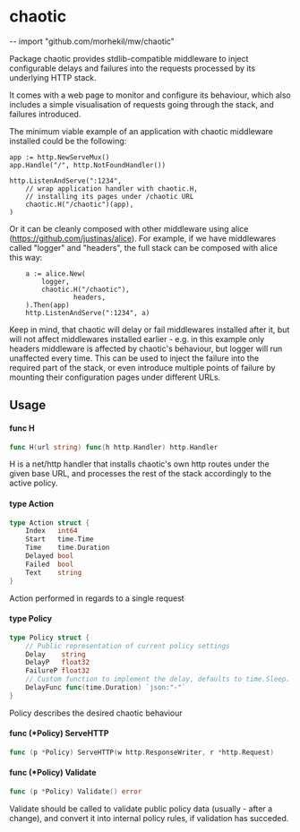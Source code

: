 # chaotic
--
    import "github.com/morhekil/mw/chaotic"

Package chaotic provides stdlib-compatible middleware to inject configurable
delays and failures into the requests processed by its underlying HTTP stack.

It comes with a web page to monitor and configure its behaviour, which also
includes a simple visualisation of requests going through the stack, and
failures introduced.

The minimum viable example of an application with chaotic middleware installed
could be the following:

    app := http.NewServeMux()
    app.Handle("/", http.NotFoundHandler())

    http.ListenAndServe(":1234",
    	// wrap application handler with chaotic.H,
    	// installing its pages under /chaotic URL
    	chaotic.H("/chaotic")(app),
    )

Or it can be cleanly composed with other middleware using alice
(https://github.com/justinas/alice). For example, if we have middlewares called
"logger" and "headers", the full stack can be composed with alice this way:

    	a := alice.New(
    		logger,
    		chaotic.H("/chaotic"),
                    headers,
    	).Then(app)
    	http.ListenAndServe(":1234", a)

Keep in mind, that chaotic will delay or fail middlewares installed after it,
but will not affect middlewares installed earlier - e.g. in this example only
headers middleware is affected by chaotic's behaviour, but logger will run
unaffected every time. This can be used to inject the failure into the required
part of the stack, or even introduce multiple points of failure by mounting
their configuration pages under different URLs.

## Usage

#### func  H

```go
func H(url string) func(h http.Handler) http.Handler
```
H is a net/http handler that installs chaotic's own http routes under the given
base URL, and processes the rest of the stack accordingly to the active policy.

#### type Action

```go
type Action struct {
	Index   int64
	Start   time.Time
	Time    time.Duration
	Delayed bool
	Failed  bool
	Text    string
}
```

Action performed in regards to a single request

#### type Policy

```go
type Policy struct {
	// Public representation of current policy settings
	Delay    string
	DelayP   float32
	FailureP float32
	// Custom function to implement the delay, defaults to time.Sleep.
	DelayFunc func(time.Duration) `json:"-"`
}
```

Policy describes the desired chaotic behaviour

#### func (*Policy) ServeHTTP

```go
func (p *Policy) ServeHTTP(w http.ResponseWriter, r *http.Request)
```

#### func (*Policy) Validate

```go
func (p *Policy) Validate() error
```
Validate should be called to validate public policy data (usually - after a
change), and convert it into internal policy rules, if validation has succeded.
